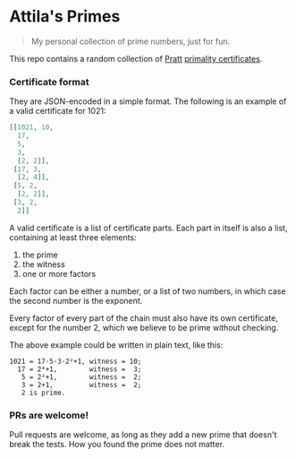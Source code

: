 # Attila's Primes

> My personal collection of prime numbers, just for fun.

This repo contains a random collection of [Pratt][2] [primality
certificates][1].

### Certificate format

They are JSON-encoded in a simple format. The following is an example of a
valid certificate for 1021:

```json
[[1021, 10,
  17,
  5,
  3,
  [2, 2]],
 [17, 3,
  [2, 4]],
 [5, 2,
  [2, 2]],
 [3, 2,
  2]]
```

A valid certificate is a list of certificate parts. Each part in itself is also
a list, containing at least three elements:

1. the prime
2. the witness
3. one or more factors

Each factor can be either a number, or a list of two numbers, in which case the
second number is the exponent.

Every factor of every part of the chain must also have its own certificate,
except for the number 2, which we believe to be prime without checking.

The above example could be written in plain text, like this:

```
1021 = 17·5·3·2²+1, witness = 10;
  17 = 2⁴+1,        witness =  3;
   5 = 2²+1,        witness =  2;
   3 = 2+1,         witness =  2;
   2 is prime.
```

### PRs are welcome!

Pull requests are welcome, as long as they add a new prime that doesn't break
the tests. How you found the prime does not matter.

[1]: //en.wikipedia.org/wiki/Primality_certificate
[2]: //en.wikipedia.org/wiki/Primality_certificate#Pratt_certificates
